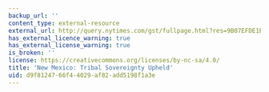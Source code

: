 ```yaml
---
backup_url: ''
content_type: external-resource
external_url: http://query.nytimes.com/gst/fullpage.html?res=9B07EFDE1E3EF937A1575BC0A9639C8B63
has_external_licence_warning: true
has_external_license_warning: true
is_broken: ''
license: https://creativecommons.org/licenses/by-nc-sa/4.0/
title: 'New Mexico: Tribal Sovereignty Upheld'
uid: d9f81247-66f4-4029-af82-add5198f1a3e
---
```

